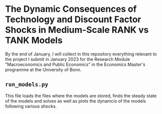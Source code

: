 # The Dynamic Consequences of Technology and Discount Factor Shocks in Medium-Scale RANK vs TANK Models

By the end of January, I will collect in this repository everything relevant to the project I submit in January 2023 for the Research Module  "Macroeconomics and Public Economics" in the Economics Master's programme at the University of Bonn.

## `run_models.py`
This file loads the files where the models are stored, finds the steady state of the models and solves as well as plots the dynamcis of the models following various shocks.
